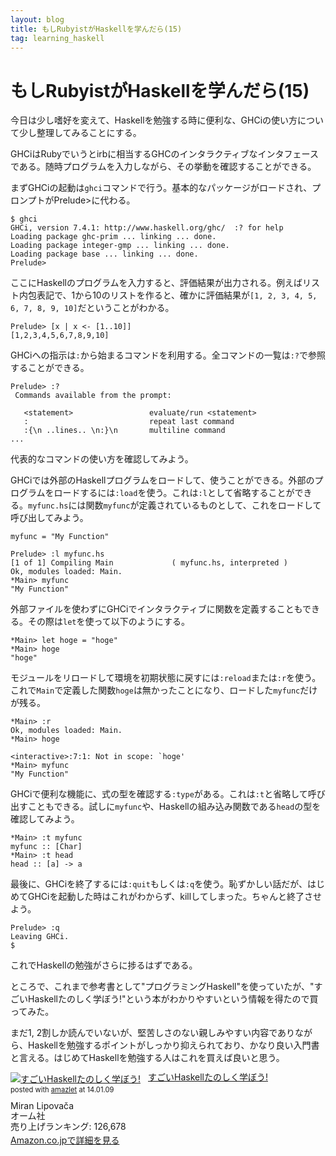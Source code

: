 ```yaml
---
layout: blog
title: もしRubyistがHaskellを学んだら(15)
tag: learning_haskell
---
```


# もしRubyistがHaskellを学んだら(15)

今日は少し嗜好を変えて、Haskellを勉強する時に便利な、GHCiの使い方について少し整理してみることにする。

GHCiはRubyでいうとirbに相当するGHCのインタラクティブなインタフェースである。随時プログラムを入力しながら、その挙動を確認することができる。

まずGHCiの起動は`ghci`コマンドで行う。基本的なパッケージがロードされ、プロンプトがPrelude>に代わる。

~~~~
$ ghci
GHCi, version 7.4.1: http://www.haskell.org/ghc/  :? for help
Loading package ghc-prim ... linking ... done.
Loading package integer-gmp ... linking ... done.
Loading package base ... linking ... done.
Prelude>
~~~~

ここにHaskellのプログラムを入力すると、評価結果が出力される。例えばリスト内包表記で、1から10のリストを作ると、確かに評価結果が`[1, 2, 3, 4, 5, 6, 7, 8, 9, 10]`だということがわかる。

~~~~
Prelude> [x | x <- [1..10]]
[1,2,3,4,5,6,7,8,9,10]
~~~~

GHCiへの指示は`:`から始まるコマンドを利用する。全コマンドの一覧は`:?`で参照することができる。

~~~~
Prelude> :?
 Commands available from the prompt:

   <statement>                 evaluate/run <statement>
   :                           repeat last command
   :{\n ..lines.. \n:}\n       multiline command
...
~~~~

代表的なコマンドの使い方を確認してみよう。

GHCiでは外部のHaskellプログラムをロードして、使うことができる。外部のプログラムをロードするには`:load`を使う。これは`:l`として省略することができる。`myfunc.hs`には関数`myfunc`が定義されているものとして、これをロードして呼び出してみよう。

~~~~
myfunc = "My Function"
~~~~

~~~~
Prelude> :l myfunc.hs
[1 of 1] Compiling Main             ( myfunc.hs, interpreted )
Ok, modules loaded: Main.
*Main> myfunc
"My Function"
~~~~

外部ファイルを使わずにGHCiでインタラクティブに関数を定義することもできる。その際は`let`を使って以下のようにする。

~~~~
*Main> let hoge = "hoge"
*Main> hoge
"hoge"
~~~~

モジュールをリロードして環境を初期状態に戻すには`:reload`または`:r`を使う。これで`Main`で定義した関数`hoge`は無かったことになり、ロードした`myfunc`だけが残る。

~~~~
*Main> :r
Ok, modules loaded: Main.
*Main> hoge

<interactive>:7:1: Not in scope: `hoge'
*Main> myfunc
"My Function"
~~~~

GHCiで便利な機能に、式の型を確認する`:type`がある。これは`:t`と省略して呼び出すこともできる。試しに`myfunc`や、Haskellの組み込み関数である`head`の型を確認してみよう。

~~~~
*Main> :t myfunc
myfunc :: [Char]
*Main> :t head
head :: [a] -> a
~~~~

最後に、GHCiを終了するには`:quit`もしくは`:q`を使う。恥ずかしい話だが、はじめてGHCiを起動した時はこれがわからず、killしてしまった。ちゃんと終了させよう。

~~~~
Prelude> :q
Leaving GHCi.
$
~~~~

これでHaskellの勉強がさらに捗るはずである。

ところで、これまで参考書として"プログラミングHaskell"を使っていたが、"すごいHaskellたのしく学ぼう!"という本がわかりやすいという情報を得たので買ってみた。

まだ1, 2割しか読んでいないが、堅苦しさのない親しみやすい内容でありながら、Haskellを勉強するポイントがしっかり抑えられており、かなり良い入門書と言える。はじめてHaskellを勉強する人はこれを買えば良いと思う。

<div class="amazlet-box" style="margin-bottom:0px;"><div class="amazlet-image" style="float:left;margin:0px 12px 1px 0px;"><a href="http://www.amazon.co.jp/exec/obidos/ASIN/4274068854/xmisao-22/ref=nosim/" name="amazletlink" target="_blank"><img src="http://ecx.images-amazon.com/images/I/51P6NdS4IGL._SL160_.jpg" alt="すごいHaskellたのしく学ぼう!" style="border: none;" /></a></div><div class="amazlet-info" style="line-height:120%; margin-bottom: 10px"><div class="amazlet-name" style="margin-bottom:10px;line-height:120%"><a href="http://www.amazon.co.jp/exec/obidos/ASIN/4274068854/xmisao-22/ref=nosim/" name="amazletlink" target="_blank">すごいHaskellたのしく学ぼう!</a><div class="amazlet-powered-date" style="font-size:80%;margin-top:5px;line-height:120%">posted with <a href="http://www.amazlet.com/" title="amazlet" target="_blank">amazlet</a> at 14.01.09</div></div><div class="amazlet-detail">Miran Lipovača <br />オーム社 <br />売り上げランキング: 126,678<br /></div><div class="amazlet-sub-info" style="float: left;"><div class="amazlet-link" style="margin-top: 5px"><a href="http://www.amazon.co.jp/exec/obidos/ASIN/4274068854/xmisao-22/ref=nosim/" name="amazletlink" target="_blank">Amazon.co.jpで詳細を見る</a></div></div></div><div class="amazlet-footer" style="clear: left"></div></div>
